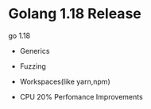 # Golang 1.18 Release

go 1.18 

- Generics

- Fuzzing

- Workspaces(like yarn,npm)

- CPU 20% Perfomance Improvements

